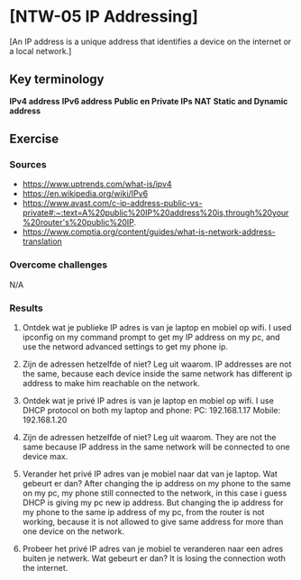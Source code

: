 # [NTW-05 IP Addressing]
[An IP address is a unique address that identifies a device on the internet or a local network.]

## Key terminology
**IPv4 address**
**IPv6 address**
**Public en Private IPs**
**NAT**
**Static and Dynamic address**

## Exercise
### Sources
- https://www.uptrends.com/what-is/ipv4
- https://en.wikipedia.org/wiki/IPv6
- https://www.avast.com/c-ip-address-public-vs-private#:~:text=A%20public%20IP%20address%20is,through%20your%20router's%20public%20IP.
- https://www.comptia.org/content/guides/what-is-network-address-translation

### Overcome challenges
N/A

### Results
1. Ontdek wat je publieke IP adres is van je laptop en mobiel op wifi.
I used ipconfig on my command prompt to get my IP address on my pc, and use the netword advanced settings to get my phone ip.

2. Zijn de adressen hetzelfde of niet? Leg uit waarom.
IP addresses are not the same, because each device inside the same network has different ip address to make him reachable on the network.

3. Ontdek wat je privé IP adres is van je laptop en mobiel op wifi.
I use DHCP protocol on both my laptop and phone:
PC: 192.168.1.17
Mobile: 192.168.1.20

4. Zijn de adressen hetzelfde of niet? Leg uit waarom.
They are not the same because IP address in the same network will be connected to one device max.

5. Verander het privé IP adres van je mobiel naar dat van je laptop. Wat gebeurt er dan?
After changing the ip address on my phone to the same on my pc, my phone still connected to the network, in this case i guess DHCP is giving my pc new ip address.
But changing the ip address for my phone to the same ip address of my pc, from the router is not working, because it is not allowed to give same address for more than one device on the network.

6. Probeer het privé IP adres van je mobiel te veranderen naar een adres buiten je netwerk. Wat gebeurt er dan?
It is losing the connection woth the internet.